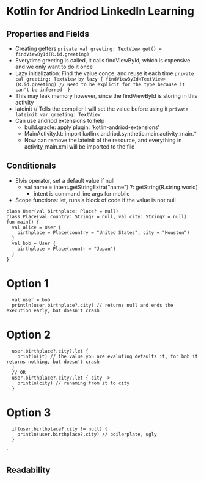 # Kotlin for Andriod LinkedIn Learning

## Properties and Fields
- Creating getters
`
private val greeting: TextView
  get() = findViewById(R.id.greeting)
`
-  Everytime greeting is called, it calls findViewById, which is expensive and we only want to do it once
-  Lazy initialization: Find the value conce, and reuse it each time
`
private cal greeting: TextView by lazy {
  findViewById<TextView>(R.id.greeting) // Need to be explicit for the type because it can't be inferred 
}
`
  - This may leak memory however, since the findViewById is storing in this activity
- lateinit // Tells the compiler I will set the value before using it
` private lateinit var greeting: TextView `
- Can use andriod extensions to help
  - build.gradle: apply plugin: 'kotlin-andriod-extensions'
  - MainActivity.kt: import kotlinx.andriod.synthetic.main.activity_main.*
  - Now can remove the lateinit of the resource, and everything in activity_main.xml will be imported to the file
 
## Conditionals
- Elvis operator, set a default value if null
  - val name = intent.getStringExtra("name") ?: getString(R.string.world)
    - intent is command line args for mobile
- Scope functions: let, runs a block of code if the value is not null
```
class User(val birthplace: Place? = null)
class Place(val country: String? = null, val city: String? = null)
fun main() {
  val alice = User {
    birthplace = Place(country = "United States", city = "Houston")
  }
  val bob = User {
    birthplace = Place(countr = "Japan")
  }
}
```
  # Option 1
```
  val user = bob
  println(user.birthplace?.city) // returns null and ends the execution early, but doesn't crash
```
# Option 2
```  
  user.birthplace?.city?.let {
    println(it) // the value you are evaluting defaults it, for bob it returns nothing, but doesn't crash
  }
  // OR
  user.birthplace?.city?.let { city ->
    println(city) // renaming from it to city
  }
```
  # Option 3
```  
  if(user.birthplace?.city != null) {
    println(user.birthplace?.city) // boilerplate, ugly
  }
```  

`
## Readability 

##
